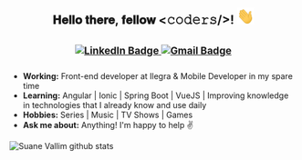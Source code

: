 <h2 align="center">𝐇𝐞𝐥𝐥𝐨 𝐭𝐡𝐞𝐫𝐞, 𝐟𝐞𝐥𝐥𝐨𝐰 <𝚌𝚘𝚍𝚎𝚛𝚜/>! <img src="https://raw.githubusercontent.com/ABSphreak/ABSphreak/master/gifs/Hi.gif" width="30px"><br/>
  <sup>
    <br/>
     <a href="https://www.linkedin.com/in/suane-vallim-767106137/" target="_blank">
      <img alt="LinkedIn Badge" src="https://img.shields.io/badge/-Linkedin-F2A516?logo=Linkedin&logoColor=white&link=https://www.linkedin.com/in/suane-vallim-767106137/"/>
     </a>
    <a href="mailto:suanedarosav@gmail.com" target="_blank">
      <img alt="Gmail Badge" src="https://img.shields.io/badge/-Gmail-F2A516?logo=Gmail&logoColor=white&link=mailto:suanedarosav@gmail.com"/>
    </a>
  </sup>
</h2>

 - **Working:** Front-end developer at Ilegra & Mobile Developer in my spare time
 - **Learning:** Angular | Ionic | Spring Boot | VueJS | Improving knowledge in technologies that I already know and use daily
 - **Hobbies:** Series | Music | TV Shows | Games
 - **Ask me about:** Anything! I'm happy to help :v:
 
![Suane Vallim github stats](https://github-readme-stats.vercel.app/api?username=suanev&hide=["contribs"]&show_icons=true&hide_border=true&icon_color=F2A516&text_color=222126&title_color=F2A516)
